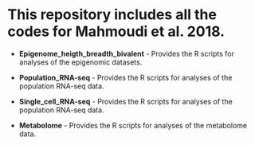 # This repository includes all the codes for Mahmoudi et al. 2018.	- **Epigenome_heigth_breadth_bivalent** - Provides the R scripts for analyses of the epigenomic datasets.- **Population_RNA-seq** - Provides the R scripts for analyses of the population RNA-seq data.- **Single_cell_RNA-seq** - Provides the R scripts for analyses of the population RNA-seq data.- **Metabolome** - Provides the R scripts for analyses of the metabolome data.